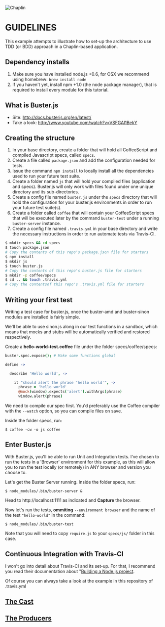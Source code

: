 ![Chaplin](http://s3.amazonaws.com/imgly_production/3401027/original.png)

# GUIDELINES
This example attempts to illustrate how to set-up the architecture to use TDD (or BDD) approach in a Chaplin-based application.

## Dependency installs
1. Make sure you have installed node.js +0.6, for OSX we recommend using homebrew: `brew install node`
2. If you haven't yet, install npm +1.0 (the node package manager), that
   is required to install every module for this tutorial.

## What is Buster.js
- Site: http://docs.busterjs.org/en/latest/
- Take a look: http://www.youtube.com/watch?v=VSFGAl1BekY 

## Creating the structure
1. In your base directory, create a folder that will hold all CoffeeScript and compiled Javascript specs, called `specs`.
2. Create a file called `package.json` and add the configuration needed
   for tests.
3. Issue the command `npm install` to locally install all the dependencies used to run
   your future test suite.
4. Create a folder named `js` that will hold your compiled files
   (application and specs). Buster.js will only work with files found
under one unique directory and its sub-directories.
5. Create a config file named `buster.js` under the `specs` directory
   that will hold the configuration for your buster.js environments in
order to run your future test suite(s).
6. Create a folder called `coffee` that will contain your CoffeeScript
   specs that will be executed later by the command `buster-test` under
a running `buster-server` instance.
7. Create a config file named `.travis.yml` in your base directory and write the necessary instructions in order to run automate tests via Travis-CI.


```bash
$ mkdir specs && cd specs
$ touch package.json
# Copy the contents of this repo's package.json file for starters
$ npm install
$ mkdir js
$ touch buster.js
# Copy the contents of this repo's buster.js file for starters
$ mkdir -p coffee/specs
$ cd .. && touch .travis.yml
# Copy the contentsof this repo's .travis.yml file for starters
```

## Writing your first test

Writing a test case for buster.js, once the buster-amd and buster-sinon
modules are installed is fairly simple.

We'll be able to use sinon.js along in our test functions in a sandbox,
which means that mocks and stubs will be automatically verified and
restored respectively.

Create a **hello-world-test.coffee** file under the folder specs/coffee/specs:

```coffee
buster.spec.expose(); # Make some functions global

define ->

  describe 'Hello world', ->

    it "should alert the phrase 'hello world'", ->
      phrase = 'hello world'
      @mock(window).expects('alert').withArgs(phrase)
      window.alert(phrase)
```

We need to compile our spec first. You'd preferably use the Coffee
compiler with the `--watch` option, so you can compile files on save.

Inside the folder specs, run:

```
$ coffee -cw -o js coffee
```

## Enter Buster.js

With Buster.js, you'll be able to run Unit and Integration tests. I've
chosen to run the tests in a 'Browser' environment for this example, as
this will allow you to run the test locally (or remotely) in ANY browser
and version you choose to.

Let's get the Buster Server running. Inside the folder specs, run:

```
$ node_modules/.bin/buster-server &
```

Head to http://localhost:1111 as indicated and **Capture** the browser.

Now let's run the tests, **ommiting** `--environment browser` and the name of
the test `"hello-world"` in the command:
```
$ node_modules/.bin/buster-test
```

Note that you will need to copy `require.js` to your `specs/js/` folder
in this case.

## Continuous Integration with Travis-CI

I won't go into detail about Travis-CI and its set-up. For that, I
recommend you read their documentation about "[Building a Node.js project](http://about.travis-ci.org/docs/user/languages/javascript-with-nodejs/).

Of course you can always take a look at the example in this repository
of .travis.yml

## [The Cast](https://github.com/chaplinjs/chaplin/blob/master/AUTHORS.md#the-cast)

## [The Producers](https://github.com/chaplinjs/chaplin/blob/master/AUTHORS.md#the-producers)

